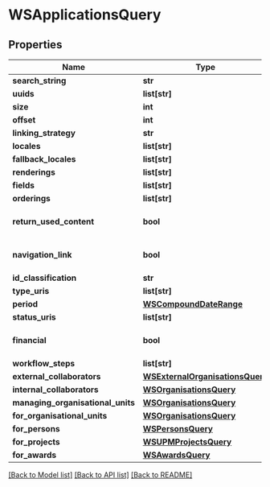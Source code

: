 # WSApplicationsQuery

## Properties
Name | Type | Description | Notes
------------ | ------------- | ------------- | -------------
**search_string** | **str** |  | [optional] 
**uuids** | **list[str]** |  | [optional] 
**size** | **int** |  | [optional] 
**offset** | **int** |  | [optional] 
**linking_strategy** | **str** |  | [optional] 
**locales** | **list[str]** |  | [optional] 
**fallback_locales** | **list[str]** |  | [optional] 
**renderings** | **list[str]** |  | [optional] 
**fields** | **list[str]** |  | [optional] 
**orderings** | **list[str]** |  | [optional] 
**return_used_content** | **bool** |  | [optional] [default to False]
**navigation_link** | **bool** |  | [optional] [default to False]
**id_classification** | **str** |  | [optional] 
**type_uris** | **list[str]** |  | [optional] 
**period** | [**WSCompoundDateRange**](WSCompoundDateRange.md) |  | [optional] 
**status_uris** | **list[str]** |  | [optional] 
**financial** | **bool** |  | [optional] [default to False]
**workflow_steps** | **list[str]** |  | [optional] 
**external_collaborators** | [**WSExternalOrganisationsQuery**](WSExternalOrganisationsQuery.md) |  | [optional] 
**internal_collaborators** | [**WSOrganisationsQuery**](WSOrganisationsQuery.md) |  | [optional] 
**managing_organisational_units** | [**WSOrganisationsQuery**](WSOrganisationsQuery.md) |  | [optional] 
**for_organisational_units** | [**WSOrganisationsQuery**](WSOrganisationsQuery.md) |  | [optional] 
**for_persons** | [**WSPersonsQuery**](WSPersonsQuery.md) |  | [optional] 
**for_projects** | [**WSUPMProjectsQuery**](WSUPMProjectsQuery.md) |  | [optional] 
**for_awards** | [**WSAwardsQuery**](WSAwardsQuery.md) |  | [optional] 

[[Back to Model list]](../README.md#documentation-for-models) [[Back to API list]](../README.md#documentation-for-api-endpoints) [[Back to README]](../README.md)


